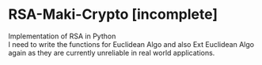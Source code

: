 # RSA-Maki-Crypto [incomplete]
Implementation of RSA in Python <br>
I need to write the functions for Euclidean Algo and also Ext Euclidean Algo again as they are currently unreliable in real world applications. <br>

